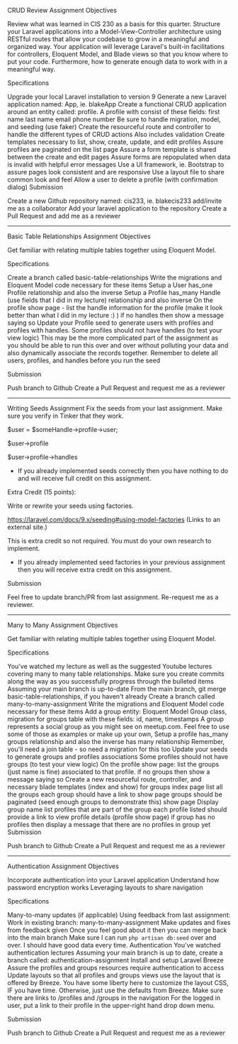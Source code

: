 CRUD Review Assignment
Objectives

Review what was learned in CIS 230 as a basis for this quarter. Structure your Laravel applications into a Model-View-Controller architecture using RESTful routes that allow your codebase to grow in a meaningful and organized way. Your application will leverage Laravel's built-in facilitations for controllers, Eloquent Model, and Blade views so that you know where to put your code. Furthermore, how to generate enough data to work with in a meaningful way.

Specifications

Upgrade your local Laravel installation to version 9
Generate a new Laravel application named: <lastname>App, ie. blakeApp
Create a functional CRUD application around an entity called: profile.
A profile with consist of these fields:
first name
last name
email
phone number
Be sure to handle migration, model, and seeding (use faker)
Create the resourceful route and controller to handle the different types of CRUD actions
Also includes validation
Create templates necessary to list, show, create, update, and edit profiles
Assure profiles are paginated on the list page
Assure a form template is shared between the create and edit pages
Assure forms are repopulated when data is invalid with helpful error messages
Use a UI framework, ie. Bootstrap to assure pages look consistent and are responsive
Use a layout file to share common look and feel
Allow a user to delete a profile (with confirmation dialog)
Submission

Create a new Github repository named: <lastname>cis233, ie. blakecis233
add/invite me as a collaborator
Add your laravel application to the repository
Create a Pull Request and add me as a reviewer

---

Basic Table Relationships Assignment
Objectives

Get familiar with relating multiple tables together using Eloquent Model.

Specifications

Create a branch called basic-table-relationships
Write the migrations and Eloquent Model code necessary for these items
Setup a User has_one Profile relationship and also the inverse
Setup a Profile has_many Handle (use fields that I did in my lecture) relationship and also inverse
On the profile show page - list the handle information for the profile (make it look better than what I did in my lecture :) )
if no handles then show a message saying so
Update your Profile seed to generate users with profiles and profiles with handles.
Some profiles should not have handles (to test your view logic)
This may be the more complicated part of the assignment as you should be able to run this over and over without polluting your data and also dynamically associate the records together.
Remember to delete all users, profiles, and handles before you run the seed

Submission

Push branch to Github
Create a Pull Request and request me as a reviewer

---

Writing Seeds Assignment
Fix the seeds from your last assignment. Make sure you verify in Tinker that they work.

$user = $someHandle->profile->user;

$user->profile

$user->profile->handles

-   If you already implemented seeds correctly then you have nothing to do and will receive full credit on this assignment.

Extra Credit (15 points):

Write or rewrite your seeds using factories.

https://laravel.com/docs/9.x/seeding#using-model-factories (Links to an external site.)

This is extra credit so not required. You must do your own research to implement.

-   If you already implemented seed factories in your previous assignment then you will receive extra credit on this assignment.

Submission

Feel free to update branch/PR from last assignment. Re-request me as a reviewer.

---

Many to Many Assignment
Objectives

Get familiar with relating multiple tables together using Eloquent Model.

Specifications

You've watched my lecture as well as the suggested Youtube lectures covering many to many table relationships.
Make sure you create commits along the way as you successfully progress through the bulleted items
Assuming your main branch is up-to-date
From the main branch, git merge basic-table-relationships, if you haven't already
Create a branch called many-to-many-assignment
Write the migrations and Eloquent Model code necessary for these items
Add a group entity: Eloquent Model Group class, migration for groups table with these fields: id, name, timestamps
A group represents a social group as you might see on meetup.com. Feel free to use some of those as examples or make up your own,
Setup a profile has_many groups relationship and also the inverse has many relationship
Remember, you'll need a join table - so need a migration for this too
Update your seeds to generate groups and profiles associations
Some profiles should not have groups (to test your view logic)
On the profile show page: list the groups (just name is fine) associated to that profile.
if no groups then show a message saying so
Create a new resourceful route, controller, and necessary blade templates (index and show) for groups
index page
list all the groups
each group should have a link to show page
groups should be paginated (seed enough groups to demonstrate this)
show page
Display group name
list profiles that are part of the group
each profile listed should provide a link to view profile details (profile show page)
if group has no profiles then display a message that there are no profiles in group yet
Submission

Push branch to Github
Create a Pull Request and request me as a reviewer

---

Authentication Assignment
Objectives

Incorporate authentication into your Laravel application
Understand how password encryption works
Leveraging layouts to share navigation

Specifications

Many-to-many updates (if applicable)
Using feedback from last assignment:
Work in existing branch: many-to-many-assignment
Make updates and fixes from feedback given
Once you feel good about it then you can merge back into the main branch
Make sure I can run `php artisan db:seed` over and over. I should have good data every time.
Authentication
You've watched authentication lectures
Assuming your main branch is up to date, create a branch called: authentication-assignment
Install and setup Laravel Breeze
Assure the profiles and groups resources require authentication to access
Update layouts so that all profiles and groups views use the layout that is offered by Breeze.
You have some liberty here to customize the layout CSS, IF you have time. Otherwise, just use the defaults from Breeze.
Make sure there are links to /profiles and /groups in the navigation
For the logged in user, put a link to their profile in the upper-right hand drop down menu.

Submission

Push branch to Github
Create a Pull Request and request me as a reviewer
